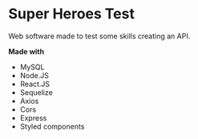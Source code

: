 # Super Heroes Test

Web software made to test some skills creating an API.

**Made with**

- MySQL
- Node.JS
- React.JS
- Sequelize
- Axios
- Cors
- Express
- Styled components
